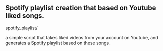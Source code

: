 ## Spotify playlist creation that based on Youtube liked songs.

spotify_playlist/

a simple script that takes liked videos from your account on Youtube, and generates a Spotify playlist based on these songs. 